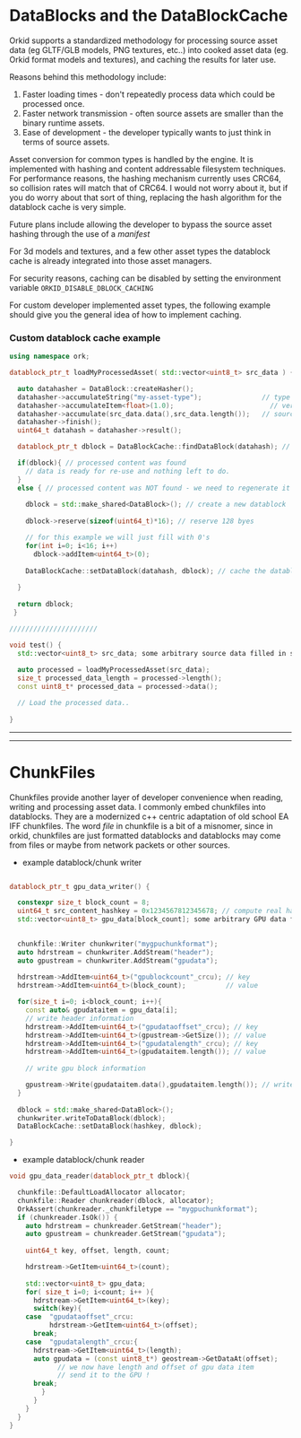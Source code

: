 # DataBlocks and the DataBlockCache

Orkid supports a standardized methodology for processing source asset data (eg GLTF/GLB models, PNG textures, etc..) into cooked asset data (eg. Orkid format models and textures), and caching the results for later use.


Reasons behind this methodology include:

1. Faster loading times - don't repeatedly process data which could be processed once.
2. Faster network transmission - often source assets are smaller than the binary runtime assets. 
3. Ease of development - the developer typically wants to just think in terms of source assets.

Asset conversion for common types is handled by the engine. It is implemented with hashing and content addressable filesystem techniques. For performance reasons, the hashing mechanism currently uses CRC64, so collision rates will match that of CRC64. I would not worry about it, but if you do worry about that sort of thing, replacing the hash algorithm for the datablock cache is very simple.

Future plans include allowing the developer to bypass the source asset hashing through the use of a *manifest* 

For 3d models and textures, and a few other asset types the datablock cache is already integrated into those asset managers. 

For security reasons, caching can be disabled by setting the environment variable ```ORKID_DISABLE_DBLOCK_CACHING``` 

For custom developer implemented asset types, the following example should give you the general idea of how to implement caching.


### Custom datablock cache example

```cpp
using namespace ork;

datablock_ptr_t loadMyProcessedAsset( std::vector<uint8_t> src_data ) { // src_data: some arbitrary source data filled in somewhere else

  auto datahasher = DataBlock::createHasher();
  datahasher->accumulateString("my-asset-type");               // type code
  datahasher->accumulateItem<float>(1.0);   		             // version code
  datahasher->accumulate(src_data.data(),src_data.length());   // source content
  datahasher->finish();
  uint64_t datahash = datahasher->result();

  datablock_ptr_t dblock = DataBlockCache::findDataBlock(datahash); // search cache

  if(dblock){ // processed content was found 
    // data is ready for re-use and nothing left to do.
  }
  else { // processed content was NOT found - we need to regenerate it
	
    dblock = std::make_shared<DataBlock>(); // create a new datablock
	  
    dblock->reserve(sizeof(uint64_t)*16); // reserve 128 byes

    // for this example we will just fill with 0's
    for(int i=0; i<16; i++)
      dblock->addItem<uint64_t>(0); 
	
    DataBlockCache::setDataBlock(datahash, dblock); // cache the datablock for later use
	
  }
  
  return dblock;
 }

//////////////////////

void test() {
  std::vector<uint8_t> src_data; some arbitrary source data filled in somewhere else
   
  auto processed = loadMyProcessedAsset(src_data);
  size_t processed_data_length = processed->length();
  const uint8_t* processed_data = processed->data();

  // Load the processed data..
	
}

```

---
---


# ChunkFiles

Chunkfiles provide another layer of developer convenience when reading, writing and processing asset data. I commonly embed chunkfiles into datablocks. They are a modernized c++ centric adaptation of old school EA IFF chunkfiles. The word *file* in chunkfile is a bit of a misnomer, since in orkid, chunkfiles are just formatted datablocks and datablocks may come from files or maybe from network packets or other sources.


* example datablock/chunk writer

```cpp

datablock_ptr_t gpu_data_writer() {

  constexpr size_t block_count = 8;
  uint64_t src_content_hashkey = 0x1234567812345678; // compute real hash key from source data
  std::vector<uint8_t> gpu_data[block_count]; some arbitrary GPU data filled in somewhere else

   
  chunkfile::Writer chunkwriter("mygpuchunkformat");
  auto hdrstream = chunkwriter.AddStream("header");
  auto gpustream = chunkwriter.AddStream("gpudata");
 
  hdrstream->AddItem<uint64_t>("gpublockcount"_crcu); // key 
  hdrstream->AddItem<uint64_t>(block_count);          // value 

  for(size_t i=0; i<block_count; i++){
    const auto& gpudataitem = gpu_data[i];
    // write header information
    hdrstream->AddItem<uint64_t>("gpudataoffset"_crcu); // key 
    hdrstream->AddItem<uint64_t>(gpustream->GetSize()); // value
    hdrstream->AddItem<uint64_t>("gpudatalength"_crcu); // key 
    hdrstream->AddItem<uint64_t>(gpudataitem.length()); // value
	
    // write gpu block information

    gpustream->Write(gpudataitem.data(),gpudataitem.length()); // write gpu block data item
  }
	
  dblock = std::make_shared<DataBlock>();
  chunkwriter.writeToDataBlock(dblock);
  DataBlockCache::setDataBlock(hashkey, dblock);

}

```

* example datablock/chunk reader


```cpp
void gpu_data_reader(datablock_ptr_t dblock){

  chunkfile::DefaultLoadAllocator allocator;
  chunkfile::Reader chunkreader(dblock, allocator);
  OrkAssert(chunkreader._chunkfiletype == "mygpuchunkformat");
  if (chunkreader.IsOk()) {
    auto hdrstream = chunkreader.GetStream("header");
    auto gpustream = chunkreader.GetStream("gpudata");
    
    uint64_t key, offset, length, count;

    hdrstream->GetItem<uint64_t>(count);
	
    std::vector<uint8_t> gpu_data;
    for( size_t i=0; i<count; i++ ){
      hdrstream->GetItem<uint64_t>(key);
      switch(key){
 	case  "gpudataoffset"_crcu:
          hdrstream->GetItem<uint64_t>(offset);
	  break;
	case  "gpudatalength"_crcu:{
	  hdrstream->GetItem<uint64_t>(length);
	  auto gpudata = (const uint8_t*) geostream->GetDataAt(offset);
			// we now have length and offset of gpu data item
			// send it to the GPU !
	  break;
        }
      }
    }
  }
}
```
 
